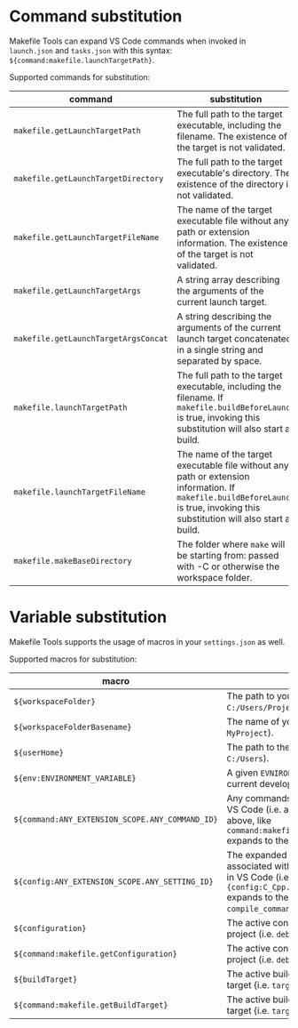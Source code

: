 # Command substitution

Makefile Tools can expand VS Code commands when invoked in `launch.json` and `tasks.json` with this syntax: `${command:makefile.launchTargetPath}`.

Supported commands for substitution:

|command|substitution|
|-------|------------|
|`makefile.getLaunchTargetPath`|The full path to the target executable, including the filename. The existence of the target is not validated.|
|`makefile.getLaunchTargetDirectory`|The full path to the target executable's directory. The existence of the directory is not validated.|
|`makefile.getLaunchTargetFileName`|The name of the target executable file without any path or extension information. The existence of the target is not validated.|
|`makefile.getLaunchTargetArgs`|A string array describing the arguments of the current launch target.|
|`makefile.getLaunchTargetArgsConcat`|A string describing the arguments of the current launch target concatenated in a single string and separated by space.|
|`makefile.launchTargetPath`|The full path to the target executable, including the filename. If `makefile.buildBeforeLaunch` is true, invoking this substitution will also start a build.|
|`makefile.launchTargetFileName`|The name of the target executable file without any path or extension information. If `makefile.buildBeforeLaunch` is true, invoking this substitution will also start a build.|
|`makefile.makeBaseDirectory`|The folder where `make` will be starting from: passed with -C or otherwise the workspace folder.|

# Variable substitution

Makefile Tools supports the usage of macros in your `settings.json` as well.

Supported macros for substitution:

|macro|definition|
|-----|----------|
|`${workspaceFolder}`| The path to your workspace folder (i.e. `C:/Users/Projects/MyProject`). |
|`${workspaceFolderBasename}`| The name of your workspace folder (i.e. `MyProject`). |
|`${userHome}`| The path to the user's home folder (i.e. `C:/Users`). |
|`${env:ENVIRONMENT_VARIABLE}`| A given `EVNIRONMENT_VARIBLE` for the current development environment. | 
|`${command:ANY_EXTENSION_SCOPE.ANY_COMMAND_ID}` | Any commands for a given extension in VS Code (i.e. any of the ones listed above, like `command:makefile.getLaunchTargetPath` expands to the launch target path)|
|`${config:ANY_EXTENSION_SCOPE.ANY_SETTING_ID}` | The expanded value for any setting associated with another given extension in VS Code (i.e. `{config:C_Cpp.default.compileCommands}` expands to the path to your `compile_commands.json`) |
|`${configuration}`| The active configuration of your makefile project (i.e. `debug_x86`) |
|`${command:makefile.getConfiguration}`| The active configuration of your makefile project (i.e. `debug_x86`) |
|`${buildTarget}`| The active build target of your makefile target {i.e. `target.exe`} |
|`${command:makefile.getBuildTarget}`| The active build target of your makefile target {i.e. `target.exe`} |
 
